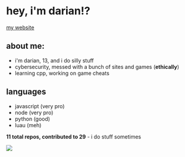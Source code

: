 # hey, i'm darian!?
[my website](https://dariandev.com)

## about me:
- i'm darian, 13, and i do silly stuff
- cybersecurity, messed with a bunch of sites and games (**ethically**)
- learning cpp, working on game cheats

## languages
- javascript (very pro)
- node (very pro)
- python (good)
- luau (meh)

**11 total repos, contributed to 29** - i do stuff sometimes

![](https://komarev.com/ghpvc/?username=justDarian)
